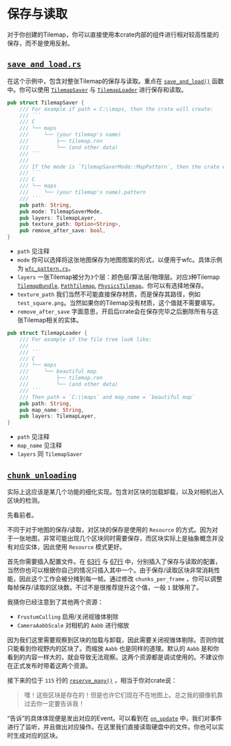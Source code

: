 # 保存与读取

对于你创建的Tilemap，你可以直接使用本crate内部的组件进行相对较高性能的保存，而不是使用反射。

## [`save_and_load.rs`](https://github.com/443eb9/bevy_entitiles/blob/0.4.0/examples/save_and_load.rs)

在这个示例中，包含对整张Tilemap的保存与读取。重点在 [`save_and_load()`](https://github.com/443eb9/bevy_entitiles/blob/0.4.0/examples/save_and_load.rs#L112) 函数中。你可以使用 [`TilemapSaver`](https://github.com/443eb9/bevy_entitiles/blob/0.4.0/src/serializing/map/save.rs#L37) 与 [`TilemapLoader`](https://github.com/443eb9/bevy_entitiles/blob/0.4.0/src/serializing/map/load.rs#L38) 进行保存和读取。

```rust
pub struct TilemapSaver {
    /// For example if path = C:\\maps, then the crate will create:
    /// ```
    /// C
    /// └── maps
    ///     └── (your tilemap's name)
    ///         ├── tilemap.ron
    ///         └── (and other data)
    /// ```
    ///
    /// If the mode is `TilemapSaverMode::MapPattern`, then the crate will create:
    /// ```
    /// C
    /// └── maps
    ///     └── (your tilemap's name).pattern
    /// ```
    pub path: String,
    pub mode: TilemapSaverMode,
    pub layers: TilemapLayer,
    pub texture_path: Option<String>,
    pub remove_after_save: bool,
}
```

- `path` 见注释
- `mode` 你可以选择将这张地图保存为地图图案的形式，以便用于wfc。具体示例为 [`wfc_pattern.rs`](https://github.com/443eb9/bevy_entitiles/blob/0.4.0/examples/wfc_pattern.rs)。
- `layers` 一张Tilemap被分为`3`个层：颜色层/算法层/物理层。对应`3`种Tilemap [`TilemapBundle`](https://github.com/443eb9/bevy_entitiles/blob/0.4.0/src/tilemap/bundles.rs#L41), [`PathTilemap`](https://github.com/443eb9/bevy_entitiles/blob/0.4.0/src/tilemap/algorithm/path.rs#L21), [`PhysicsTilemap`](https://github.com/443eb9/bevy_entitiles/blob/0.4.0/src/tilemap/physics/mod.rs#L171)。你可以有选择地保存。
- `texture_path` 我们当然不可能直接保存材质，而是保存其路径，例如 `test_square.png`。当然如果你的Tilemap没有材质，这个值就不需要填写。
- `remove_after_save` 字面意思，开启后crate会在保存完毕之后删除所有与这张Tilemap相关的实体。

```rust
pub struct TilemapLoader {
    /// For example if the file tree look like:
    ///
    /// ```
    /// C
    /// └── maps
    ///     └── beautiful map
    ///         ├── tilemap.ron
    ///         └── (and other data)
    /// ```
    /// Then path = `C:\\maps` and map_name = `beautiful map`
    pub path: String,
    pub map_name: String,
    pub layers: TilemapLayer,
}
```

- `path` 见注释
- `map_name` 见注释
- `layers` 同 `TilemapSaver`

## [`chunk_unloading`](https://github.com/443eb9/bevy_entitiles/blob/0.4.0/examples/chunk_unloading.rs)

实际上这应该是某几个功能的细化实现。包含对区块的加载卸载，以及对相机出入区块的检测。

先看前者。

不同于对于地图的保存/读取，对区块的保存是使用的 `Resource` 的方式。因为对于一张地图，非常可能出现几个区块同时需要保存，而区块实际上是抽象概念并没有对应实体，因此使用 `Resource` 模式更好。

首先你需要插入配置文件。在 [63行](https://github.com/443eb9/bevy_entitiles/blob/0.4.0/examples/chunk_unloading.rs#L63) 与 [67行](https://github.com/443eb9/bevy_entitiles/blob/0.4.0/examples/chunk_unloading.rs#L67) 中，分别插入了保存与读取的配置，当然你也可以根据你自己的情况只插入其中一个。由于保存/读取区块非常消耗性能，因此这个工作会被分摊到每一帧。通过修改 `chunks_per_frame` ，你可以调整每帧保存/读取的区块数。不过不是很推荐提升这个值，一般 `1` 就够用了。

我猜你已经注意到了其他两个资源：

- `FrustumCulling` 启用/关闭视锥体剔除
- `CameraAabbScale` 对相机的 `Aabb` 进行缩放

因为我们这里需要观察到区块的加载与卸载，因此需要关闭视锥体剔除。否则你就只能看到你视野内的区块了。而缩放 `Aabb` 也是同样的道理。默认的 `Aabb` 是和你看到的内容一样大的，就会导致无法观察。这两个资源都是调试使用的。不建议你在正式发布时带着这两个资源。

接下来的位于 `115` 行的 [`reserve_many()`](https://github.com/443eb9/bevy_entitiles/blob/0.4.0/examples/chunk_unloading.rs#L115) ，相当于你对crate说：

> 嘿！这些区块是存在的！但是也许它们现在不在地图上。总之我的摄像机靠过去你一定要告诉我！

“告诉”的具体体现便是发出对应的Event。可以看到在 [`on_update`](https://github.com/443eb9/bevy_entitiles/blob/0.4.0/examples/chunk_unloading.rs#L173) 中，我们对事件进行了监听，并且做出对应操作。在这里我们直接读取硬盘中的文件。你也可以实时生成对应的区块。
